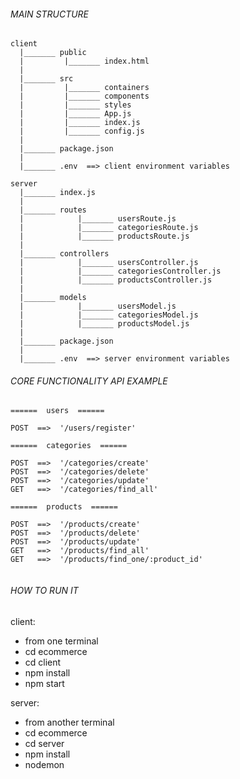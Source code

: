 ######   MAIN STRUCTURE   ######

```
client
  |_______ public
  |         |_______ index.html
  |
  |_______ src
  |         |_______ containers    
  |         |_______ components   
  |         |_______ styles       
  |         |_______ App.js        
  |         |_______ index.js      
  |         |_______ config.js 
  |
  |_______ package.json
  |   
  |_______ .env  ==> client environment variables  

server
  |_______ index.js
  |
  |_______ routes
  |            |_______ usersRoute.js
  |            |_______ categoriesRoute.js
  |            |_______ productsRoute.js
  |
  |_______ controllers
  |            |_______ usersController.js
  |            |_______ categoriesController.js
  |            |_______ productsController.js
  |
  |_______ models
  |            |_______ usersModel.js
  |            |_______ categoriesModel.js
  |            |_______ productsModel.js
  |
  |_______ package.json
  |   
  |_______ .env  ==> server environment variables
```



######   CORE FUNCTIONALITY API EXAMPLE   ######

```
======  users  ======

POST  ==>  '/users/register'

======  categories  ======

POST  ==>  '/categories/create'
POST  ==>  '/categories/delete'
POST  ==>  '/categories/update'
GET   ==>  '/categories/find_all'

======  products  ======

POST  ==>  '/products/create'
POST  ==>  '/products/delete'
POST  ==>  '/products/update'
GET   ==>  '/products/find_all'
GET   ==>  '/products/find_one/:product_id'


```


######   HOW TO RUN IT   ######

client:  

* from one terminal 
* cd ecommerce
* cd client 
* npm install
* npm start

server:  

* from another terminal
* cd ecommerce
* cd server 
* npm install
* nodemon
